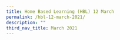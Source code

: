 ```yaml
---
title: Home Based Learning (HBL) 12 March
permalink: /hbl-12-march-2021/
description: ""
third_nav_title: March 2021
---
```

